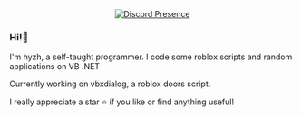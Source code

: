 <div align="center">
  <a href="https://discord.com/users/1181996575770292354">
    <img src="https://lanyard.cnrad.dev/api/1181996575770292354" alt="Discord Presence">
  </a>
</div>

### Hi!👋

I'm hyzh, a self-taught programmer.
I code some roblox scripts and random applications on VB .NET

Currently working on vbxdialog, a roblox doors script.

I really appreciate a star ⭐️ if you like or find anything useful!
